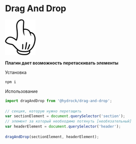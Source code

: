 # Drag And Drop
![](https://github.com/Hydrock/drag-and-drop-js/blob/master/src/assets/hand-mini.png?raw=100)

**Плагин дает возможность перетаскивать элементы**

Установка

```javascript
npm i
```

Использование

```javascript
import dragAndDrop from '@hydrock/drag-and-drop';

// секция, которую нужно перетащить
var sectionElement = document.querySelector('section');
// элемент за который необходимо потянуть [необязательный]
var headerElement = document.querySelector('header');

dragAndDrop(sectionElement, headerElement);
```